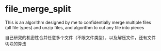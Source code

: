 # file_merge_split
 
This is an algorithm designed by me to confidentially merge multiple files (all file types) and unzip files, and algorithm to cut any file into pieces

自己研究的机密性合并任意多个文件（不限文件类型），以及解压文件，还有文件切块的算法
